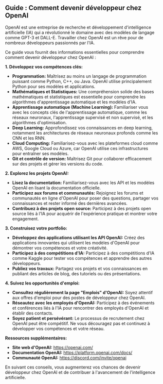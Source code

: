 ##  Guide : Comment devenir développeur chez OpenAI 

OpenAI est une entreprise de recherche et développement d'intelligence artificielle (IA) qui a révolutionné le domaine avec des modèles de langage comme GPT-3 et DALL-E. Travailler chez OpenAI est un rêve pour de nombreux développeurs passionnés par l'IA. 

Ce guide vous fournit des informations essentielles pour comprendre comment devenir développeur chez OpenAI :

**1. Développez vos compétences clés:**

* **Programmation:** Maîtrisez au moins un langage de programmation puissant comme Python, C++, ou Java. OpenAI utilise principalement Python pour ses modèles et applications.
* **Mathématiques et Statistiques:** Une compréhension solide des bases mathématiques et statistiques est essentielle pour comprendre les algorithmes d'apprentissage automatique et les modèles d'IA.
* **Apprentissage automatique (Machine Learning):** Familiariser vous avec les concepts clés de l'apprentissage automatique, comme les réseaux neuronaux, l'apprentissage supervisé et non supervisé, et les algorithmes d'optimisation.
* **Deep Learning:** Approfondissez vos connaissances en deep learning, notamment les architectures de réseaux neuronaux profonds comme les CNN et les RNN.
* **Cloud Computing:** Familiarisez-vous avec les plateformes cloud comme AWS, Google Cloud ou Azure, car OpenAI utilise ces infrastructures pour entraîner ses modèles.
* **Git et contrôle de version:** Maîtrisez Git pour collaborer efficacement sur des projets et gérer les versions du code.

**2. Explorez les projets OpenAI:**

* **Lisez la documentation:** Familiarisez-vous avec les API et les modèles OpenAI en lisant la documentation officielle.
* **Participez aux forums et communautés:** Rejoignez les forums et communautés en ligne d'OpenAI pour poser des questions, partager vos connaissances et rester informé des dernières avancées.
* **Contribuez à des projets open source:**  Participez à des projets open source liés à l'IA pour acquérir de l'expérience pratique et montrer votre engagement.

**3. Construisez votre portfolio:**

* **Développez des applications utilisant les API OpenAI:** Créez des applications innovantes qui utilisent les modèles d'OpenAI pour démontrer vos compétences et votre créativité.
* **Participez à des compétitions d'IA:** Participez à des compétitions d'IA comme Kaggle pour tester vos compétences et apprendre des autres développeurs.
* **Publiez vos travaux:** Partagez vos projets et vos connaissances en publiant des articles de blog, des tutoriels ou des présentations.

**4. Suivez les opportunités d'emploi:**

* **Consultez régulièrement la page "Emplois" d'OpenAI:** Soyez attentif aux offres d'emploi pour des postes de développeur chez OpenAI.
* **Réseautez avec les employés d'OpenAI:** Participez à des événements et conférences liés à l'IA pour rencontrer des employés d'OpenAI et établir des contacts.
* **Soyez patient et persévérant:** Le processus de recrutement chez OpenAI peut être compétitif. Ne vous découragez pas et continuez à développer vos compétences et votre réseau.

**Ressources supplémentaires:**

* **Site web d'OpenAI:** https://openai.com/
* **Documentation OpenAI:** https://platform.openai.com/docs/
* **Communauté OpenAI:** https://discord.com/invite/openai

En suivant ces conseils, vous augmenterez vos chances de devenir développeur chez OpenAI et de contribuer à l'avancement de l'intelligence artificielle.


